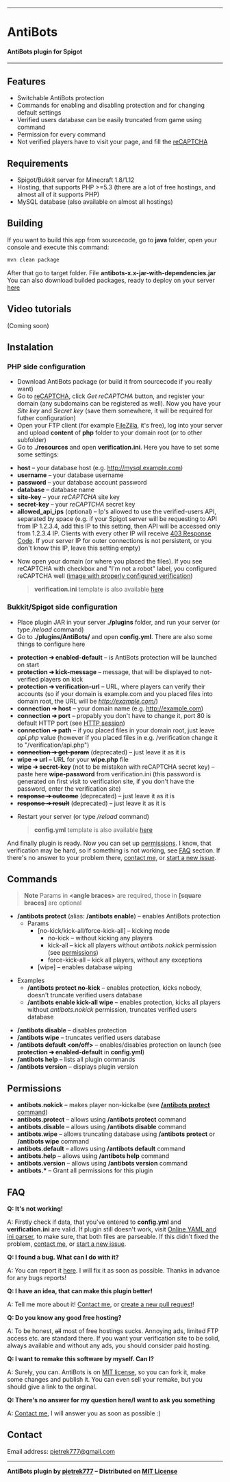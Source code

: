 

----------

# AntiBots
#### AntiBots plugin for Spigot

----------

## Features
* Switchable AntiBots protection
* Commands for enabling and disabling protection and for changing default settings
* Verified users database can be easily truncated from game using command
* Permission for every command
* Not verified players have to visit your page, and fill the <a href="https://www.google.com/recaptcha/intro/" target="_blank">reCAPTCHA</a>


## Requirements
* Spigot/Bukkit server for Minecraft 1.8/1.12
* Hosting, that supports PHP >=5.3 (there are a lot of free hostings, and almost all of it supports PHP)
* MySQL database (also available on almost all hostings)

## Building
If you want to build this app from sourcecode, go to __java__ folder, open your console and execute this command:

```sh
mvn clean package
```

After that go to target folder. File __antibots-x.x-jar-with-dependencies.jar__ 
You can also download builded packages, ready to deploy on your server <a href="https://github.com/pietrek777/AntiBots/releases" target="_blank">here</a>

## Video tutorials
(Coming soon)
## Instalation
### PHP side configuration
 * Download AntiBots package (or build it from sourcecode if you really want)
 * Go to <a href="https://www.google.com/recaptcha/intro/" target="_blank">reCAPTCHA</a>, click *Get reCAPTCHA* button, and register your domain (any subdomains can be registered as well). Now you have your *Site key* and *Secret key* (save them somewhere, it will be required for futher configuration)
 * Open your FTP client (for example <a href="https://www.google.com/recaptcha/intro/" target="_blank">FileZilla</a>, it's free), log into your server and upload **content** of **php** folder to your domain root (or to other subfolder)
 *  Go to **./resources** and open **verification.ini**. Here you have to set some some settings:
  - **host** – your database host (e.g. http://mysql.example.com)
  -  **username** – your database username
  -  **password** – your database account password
  -  **database** – database name
  -  **site-key** – your *reCAPTCHA* site key
  -  **secret-key** – your *reCAPTCHA* secret key
  - **allowed_api_ips** (optional) – Ip's allowed to use the verified-users API, separated by space (e.g. if your Spigot server will be requesting to API from IP 1.2.3.4, add this IP to this setting, then API will be accessed only from 1.2.3.4 IP. Clients with every other IP will receive <a href="https://en.wikipedia.org/wiki/HTTP_403" target="_blank">403 Response Code</a>. If your server IP for outer connections is not persistent, or you don't know this IP, leave this setting empty)
 * Now open your domain (or where you placed the files). If you see reCAPTCHA with checkbox and "I'm not a robot" label, you configured reCAPTCHA well (<a href="http://i.imgur.com/24xFf1Q" target="_blank">image with properly configured verification</a>)
 
   > **verification.ini**  template is also available <a href="https://pastebin.com/4rudZNiA" target="_blank">here</a>


### Bukkit/Spigot side configuration
 * Place plugin JAR in your server **./plugins** folder, and run your server (or type */reload* command)
 * Go to **./plugins/AntiBots/** and open **config.yml**. There are also some things to configure here
  - **protection ➔ enabled-default** – is AntiBots protection will be launched on start
  - **protection ➔ kick-message** – message, that will be displayed to not-verified players on kick
  - **protection ➔ verification-url** – URL, where players can verify their accounts (so if your domain is example.com and you placed files into domain root, the URL will be *http://example.com/*)
  - **connection ➔ host** – your domain name (e.g. http://example.com)
  - **connection ➔ port** – propably you don't have to change it, port 80 is default HTTP port (see [HTTP session](https://en.wikipedia.org/wiki/Hypertext_Transfer_Protocol#HTTP_session))
  - **connection ➔ path** – if you placed files in your domain root, just leave *api.php* value (however if you placed files in e.g. /verification change it to "/verification/api.php")
  -  **~~connection ➔ get-param~~** (deprecated) – just leave it as it is
  -  **wipe ➔ url** – URL for your **wipe.php** file
  - **wipe ➔ secret-key** (not to be mistaken with reCAPTCHA secret key) – paste here **wipe-password** from verification.ini (this password is generated on first visit to verification site, if you don't have the password, enter the verification site)
  -  **~~response ➔ outcome~~** (deprecated) – just leave it as it is
  -  **~~response ➔ result~~** (deprecated) – just leave it as it is
 * Restart your server (or type */reload* command)

   > **config.yml**  template is also available <a href="https://pastebin.com/tHwqNiSG" target="_blank">here</a>

And finally plugin is ready. Now you can set up [permissions](#permissions). I know, that verification may be hard, so if something is not working, see [FAQ](#FAQ) section. If there's no answer to your problem there, [contact me](#contact), or <a href="https://github.com/pietrek777/AntiBots/issues" target="_blank">start a new issue</a>.

## Commands
> **Note**
> Params in **&lt;angle braces&gt;** are required, those in **[square braces]** are optional

 * **/antibots protect** (alias: **/antibots enable**) – enables AntiBots protection
    - Params
      -  [no-kick/kick-all/force-kick-all] – kicking mode
         - no-kick – without kicking any players
          - kick-all – kick all players without *antibots.nokick* permission (see [permissions](#permissions))
          - force-kick-all – kick all players, without any exceptions
      - [wipe] – enables database wiping
  - Examples
     - **/antibots protect no-kick** – enables protection, kicks nobody, doesn't truncate verified users database
     - **/antibots enable kick-all wipe** – enables protection, kicks all players without *antibots.nokick* permission, truncates verified users database
 * **/antibots disable** – disables protection
 * **/antibots wipe** – truncates verified users database
  *  **/antibots default &lt;on/off&gt;** – enables/disables protection on launch (see **protection ➔ enabled-default** in **config.yml**)
  *  **/antibots help** – lists all plugin commands
  *  **/antibots version** – displays plugin version
 
## Permissions
  * **antibots.nokick** – makes player non-kickalbe (see [**/antibots protect** command](#Commands))
  * **antibots.protect** – allows using **/antibots protect** command
  * **antibots.disable** – allows using **/antibots disable** command
  * **antibots.wipe** – allows truncating database using **/antibots protect** or **/antibots wipe** command
  * **antibots.default** – allows using **/antibots default** command
  * **antibots.help** – allows using **/antibots help** command
  * **antibots.version** – allows using **/antibots version** command
  * **antibots.&ast;** – Grant all permissions for this plugin
  
## FAQ
**Q: It's not working!**

A:  Firstly check if data, that you've entered to **config.yml** and **verification.ini** are valid. If plugin still doesn't work, visit <a href="http://www.unserialize.me/" target="_blank">Online YAML and ini parser</a>, to make sure, that both files are parseable. If this didn't fixed the problem, [contact me](#contact), or [start a new issue](https://github.com/pietrek777/AntiBots/issues).

**Q: I found a bug. What can I do with it?**

A: You can report it <a href="https://github.com/pietrek777/AntiBots/issues" target="_blank">here</a>. I will fix it as soon as possible. Thanks in advance for any bugs reports!

**Q: I have an idea, that can make this plugin better!**

A:  Tell me more about it! [Contact me](#contact), or [create a new pull request](https://github.com/pietrek777/AntiBots/pulls)!

**Q: Do you know any good free hosting?**

A:  To be honest, ~~all~~ most of free hostings sucks. Annoying ads, limited FTP access etc. are standard there. If you want your verification site to be solid, always available and without any ads, you should consider paid hosting.

**Q: I want to remake this software by myself. Can I?**

A:  Surely, you can. AntiBots is on <a href="https://github.com/pietrek777/AntiBots/blob/master/LICENSE" target="_blank">MIT license</a>, so you can fork it, make some changes and publish it. You can even sell your remake, but you should give a link to the orginal.

**Q: There's no answer for my question here/I want to ask you something**

A:  [Contact me](#contact), I will answer you as soon as possible :)

## Contact
Email address: <a href="mailto:pietrek777@gmail.com" target="_blank">pietrek777@gmail.com</a>


-------
**AntiBots plugin by <a href="https://github.com/pietrek777" target="_blank">pietrek777</a> – Distributed on <a href="https://opensource.org/licenses/MIT" target="_blank">MIT License</a>**
